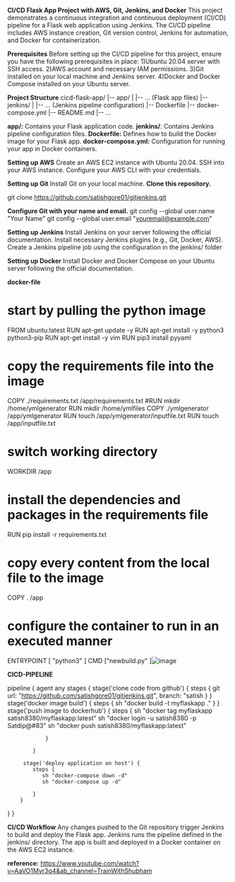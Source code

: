**CI/CD Flask App Project with AWS, Git, Jenkins, and Docker**
This project demonstrates a continuous integration and continuous deployment (CI/CD) pipeline for a Flask web application using Jenkins. 
The CI/CD pipeline includes AWS instance creation, Git version control, Jenkins for automation, and Docker for containerization.

**Prerequisites**
Before setting up the CI/CD pipeline for this project, ensure you have the following prerequisites in place:
1)Ubuntu 20.04 server with SSH access.
2)AWS account and necessary IAM permissions.
3)Git installed on your local machine and Jenkins server.
4)Docker and Docker Compose installed on your Ubuntu server.

**Project Structure**
cicd-flask-app/
|-- app/
|   |-- ... (Flask app files)
|-- jenkins/
|   |-- ... (Jenkins pipeline configuration)
|-- Dockerfile
|-- docker-compose.yml
|-- README.md
|-- ...

**app/:** Contains your Flask application code.
**jenkins/**: Contains Jenkins pipeline configuration files.
**Dockerfile:** Defines how to build the Docker image for your Flask app.
**docker-compose.yml:** Configuration for running your app in Docker containers.

**Setting up AWS**
Create an AWS EC2 instance with Ubuntu 20.04.
SSH into your AWS instance.
Configure your AWS CLI with your credentials.

**Setting up Git**
Install Git on your local machine.
**Clone this repository.**

git clone https://github.com/satishgore01/gitjenkins.git

**Configure Git with your name and email.**
git config --global user.name "Your Name"
git config --global user.email "youremail@example.com"

**Setting up Jenkins**
Install Jenkins on your server following the official documentation.
Install necessary Jenkins plugins (e.g., Git, Docker, AWS).
Create a Jenkins pipeline job using the configuration in the jenkins/ folder

**Setting up Docker**
Install Docker and Docker Compose on your Ubuntu server following the official documentation.

**docker-file**
# start by pulling the python image

FROM ubuntu:latest
RUN apt-get update -y
RUN apt-get install -y python3 python3-pip
RUN apt-get install -y vim
RUN pip3 install pyyaml

# copy the requirements file into the image

COPY ./requirements.txt /app/requirements.txt
#RUN mkdir /home/ymlgenerator
RUN mkdir /home/ymlfiles
COPY ./ymlgenerator  /app/ymlgenerator
RUN touch /app/ymlgenerator/inputfile.txt
RUN touch /app/inputfile.txt
# switch working directory
WORKDIR /app
# install the dependencies and packages in the requirements file
RUN pip install -r requirements.txt
# copy every content from the local file to the image
COPY . /app
# configure the container to run in an executed manner
ENTRYPOINT [ "python3" ]
CMD ["newbuild.py" ]![image](https://github.com/satishgore01/gitjenkins/assets/148797721/a4c64102-523e-4abd-9cb9-00b3e57bb925)

**CICD-PIPELINE**


pipeline {
    agent any
    stages {
        stage('clone code from github') {
            steps {
               git url: "https://github.com/satishgore01/gitjenkins.git", branch: "satish
            }
        }
        stage('docker image build') {
            steps {
               sh "docker build -t myflaskapp ."
            }
        }
        stage('push image to dockerhub') {
            steps {
                sh  "docker tag myflaskapp satish8380/myflaskapp:latest"
                sh "docker login -u satish8380 -p Satdip@#83"
                sh "docker push satish8380/myflaskapp:latest"
               
                }

            }
                
         stage('deploy application on host') {
            steps {
               sh "docker-compose down -d"
               sh "docker-compose up -d"

            }
        }    
}
}


**CI/CD Workflow**
Any changes pushed to the Git repository trigger Jenkins to build and deploy the Flask app.
Jenkins runs the pipeline defined in the jenkins/ directory.
The app is built and deployed in a Docker container on the AWS EC2 instance.

**reference:**
https://www.youtube.com/watch?v=AaVO1Mvr3q4&ab_channel=TrainWithShubham



